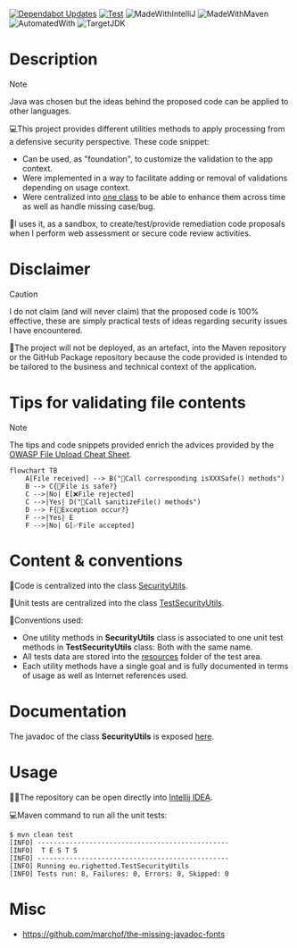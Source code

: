 [![Dependabot Updates](https://github.com/righettod/code-snippets-security-utils/actions/workflows/dependabot/dependabot-updates/badge.svg?branch=main)](https://github.com/righettod/code-snippets-security-utils/actions/workflows/dependabot/dependabot-updates) [![Test](https://github.com/righettod/code-snippets-security-utils/actions/workflows/test.yml/badge.svg?branch=main)](https://github.com/righettod/code-snippets-security-utils/actions/workflows/test.yml) ![MadeWithIntelliJ](https://img.shields.io/static/v1?label=Made%20with&message=Intellij%20IDEA%20Community%20Edition&color=000000&?style=for-the-badge&logo=intellijidea) ![MadeWithMaven](https://img.shields.io/static/v1?label=Made%20with&message=Maven&color=C71A36&?style=for-the-badge&logo=apachemaven) ![AutomatedWith](https://img.shields.io/static/v1?label=Automated%20with&message=GitHub%20Actions&color=blue&?style=for-the-badge&logo=github) ![TargetJDK](https://img.shields.io/static/v1?label=Tested%20with&message=Java%20OpenJDK%2021&color=00AA13&?style=for-the-badge&logo=openjdk)

# Description

> [!NOTE]
> Java was chosen but the ideas behind the proposed code can be applied to other languages.

💻This project provides different utilities methods to apply processing from a defensive security perspective. These code snippet:

* Can be used, as "foundation", to customize the validation to the app context.
* Were implemented in a way to facilitate adding or removal of validations depending on usage context.
* Were centralized into [one class](src/main/java/eu/righettod/SecurityUtils.java) to be able to enhance them across time as well as handle missing case/bug.

🔬I uses it, as a sandbox, to create/test/provide remediation code proposals when I perform web assessment or secure code review activities.

# Disclaimer

> [!CAUTION]
> I do not claim (and will never claim) that the proposed code is 100% effective, these are simply practical tests of ideas regarding security issues I have encountered.

📍The project will not be deployed, as an artefact, into the Maven repository or the GitHub Package repository because the code provided is intended to be tailored to the business and technical context
of the
application.

# Tips for validating file contents

> [!NOTE]
> The tips and code snippets provided enrich the advices provided by the [OWASP File Upload Cheat Sheet](https://cheatsheetseries.owasp.org/cheatsheets/File_Upload_Cheat_Sheet.html).

```mermaid
flowchart TB
    A[File received] --> B("🔬Call corresponding isXXXSafe() methods")
    B --> C{🤔File is safe?}
    C -->|No| E[❌File rejected]
    C -->|Yes| D("🔬Call sanitizeFile() methods")
    D --> F{🤔Exception occur?} 
    F -->|Yes| E
    F -->|No| G[✅File accepted]
```

# Content & conventions

📝Code is centralized into the class [SecurityUtils](src/main/java/eu/righettod/SecurityUtils.java).

🧪Unit tests are centralized into the
class [TestSecurityUtils](src/test/java/eu/righettod/TestSecurityUtils.java).

📖Conventions used:

* One utility methods in **SecurityUtils** class is associated to one unit test methods in **TestSecurityUtils** class: Both with the same name.
* All tests data are stored into the [resources](src/test/resources) folder of the test area.
* Each utility methods have a single goal and is fully documented in terms of usage as well as Internet references used.

# Documentation

The javadoc of the class **SecurityUtils** is exposed [here](https://righettod.github.io/code-snippets-security-utils).

# Usage

👨‍💻The repository can be open directly into [Intellij IDEA](https://www.jetbrains.com/idea/download).

💻Maven command to run all the unit tests:

```shell
$ mvn clean test
[INFO] ------------------------------------------------
[INFO]  T E S T S
[INFO] ------------------------------------------------
[INFO] Running eu.righettod.TestSecurityUtils
[INFO] Tests run: 8, Failures: 0, Errors: 0, Skipped: 0
```

# Misc

* https://github.com/marchof/the-missing-javadoc-fonts




